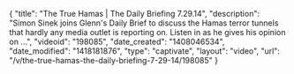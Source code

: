 {
    "title": "The True Hamas | The Daily Briefing 7.29.14",
    "description": "Simon Sinek joins Glenn's Daily Brief to discuss the Hamas terror tunnels that hardly any media outlet is reporting on. Listen in as he gives his opinion on ...",
    "videoid": "198085",
    "date_created": "1408046534",
    "date_modified": "1418181876",
    "type": "captivate",
    "layout": "video",
    "url": "\/v\/the-true-hamas-the-daily-briefing-7-29-14\/198085"
}